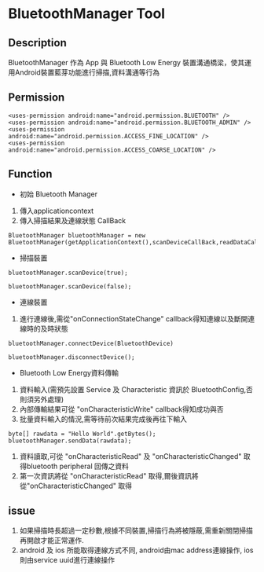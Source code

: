 # BluetoothManager Tool

## Description
BluetoothManager 作為 App 與 Bluetooth Low Energy 裝置溝通橋梁，使其運用Android裝置藍芽功能進行掃描,資料溝通等行為

## Permission

    <uses-permission android:name="android.permission.BLUETOOTH" />
    <uses-permission android:name="android.permission.BLUETOOTH_ADMIN" />
    <uses-permission android:name="android.permission.ACCESS_FINE_LOCATION" />
    <uses-permission android:name="android.permission.ACCESS_COARSE_LOCATION" />

## Function
+ 初始 Bluetooth Manager
1. 傳入applicationcontext
2. 傳入掃描結果及連線狀態 CallBack
```
BluetoothManager bluetoothManager = new BluetoothManager(getApplicationContext(),scanDeviceCallBack,readDataCallBack);
```
+ 掃描裝置
```
bluetoothManager.scanDevice(true);
```
```
bluetoothManager.scanDevice(false);
```


+ 連線裝置
1. 進行連線後,需從"onConnectionStateChange" callback得知連線以及斷開連線時的及時狀態
```
bluetoothManager.connectDevice(BluetoothDevice)
```
```
bluetoothManager.disconnectDevice();
```

+ Bluetooth Low Energy資料傳輸
1. 資料輸入(需預先設置 Service 及 Characteristic 資訊於 BluetoothConfig,否則須另外處理)
2. 內部傳輸結果可從 "onCharacteristicWrite" callback得知成功與否
3. 批量資料輸入的情況,需等待前次結果完成後再往下輸入

```
byte[] rawdata = "Hello World".getBytes();
bluetoothManager.sendData(rawdata);
```
1. 資料讀取,可從 "onCharacteristicRead" 及 "onCharacteristicChanged" 取得bluetooth peripheral 回傳之資料
2. 第一次資訊將從 "onCharacteristicRead" 取得,爾後資訊將從"onCharacteristicChanged" 取得


## issue
1. 如果掃描時長超過一定秒數,根據不同裝置,掃描行為將被隱蔽,需重新關閉掃描再開啟才能正常運作.
2. android 及 ios 所能取得連線方式不同, android由mac address連線操作, ios 則由service uuid進行連線操作
